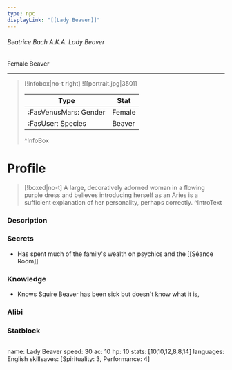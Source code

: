 ```yaml
---
type: npc
displayLink: "[[Lady Beaver]]"
---
```


###### Beatrice Bach A.K.A. Lady Beaver
<span class="sub2">Female Beaver </span>
___

> [!infobox|no-t right]
> ![[portrait.jpg|350]]
>
> | Type | Stat |
> | ---- | ---- |
> | :FasVenusMars: Gender | Female |
> | :FasUser: Species | Beaver |
>^InfoBox

# Profile

> [!boxed|no-t]
> A large, decoratively adorned woman in a flowing purple dress and believes introducing herself as an Aries is a sufficient explanation of her personality, perhaps correctly.
>^IntroText

### Description


### Secrets
- Has spent much of the family's wealth on psychics and the [[Séance Room]]

### Knowledge
- Knows Squire Beaver has been sick but doesn't know what it is,

### Alibi 


### Statblock
>```statblock
name: Lady Beaver
speed: 30
ac: 10
hp: 10
stats: [10,10,12,8,8,14]
languages: English
skillsaves: [Spirituality: 3, Performance: 4]